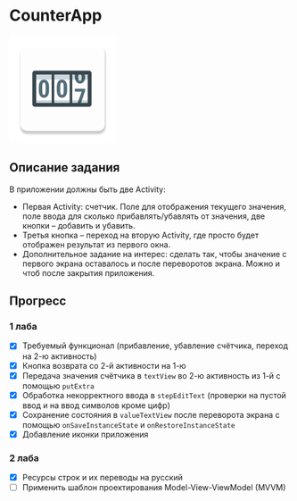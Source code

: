 # CounterApp

![icon](app/src/main/res/mipmap-xxxhdpi/ic_launcher.png)

## Описание задания

В приложении должны быть две Activity:
- Первая Activity: счетчик. Поле для отображения текущего значения, поле ввода для сколько прибавлять/убавлять от значения, две кнопки – добавить и убавить.
- Третья кнопка – переход на вторую Activity, где просто будет отображен результат из первого окна.
- Дополнительное задание на интерес: сделать так, чтобы значение с первого экрана оставалось и после переворотов экрана. Можно и чтоб после закрытия приложения.

## Прогресс

### 1 лаба

- [x] Требуемый функционал (прибавление, убавление счётчика, переход на 2-ю активность)
- [x] Кнопка возврата со 2-й активности на 1-ю
- [x] Передача значения счётчика в `textView` во 2-ю активность из 1-й с помощью `putExtra`
- [x] Обработка некорректного ввода в `stepEditText` (проверки на пустой ввод и на ввод символов кроме цифр)
- [x] Сохранение состояния в `valueTextView` после переворота экрана с помощью `onSaveInstanceState` и `onRestoreInstanceState`
- [x] Добавление иконки приложения

### 2 лаба

- [x] Ресурсы строк и их переводы на русский
- [ ] Применить шаблон проектирования Model-View-ViewModel (MVVM)